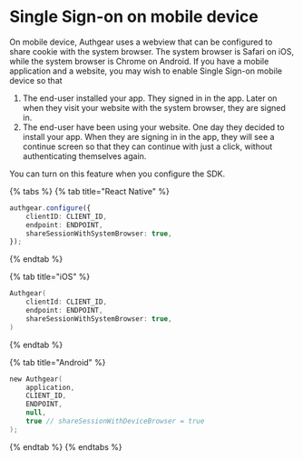 # Single Sign-on on mobile device

On mobile device, Authgear uses a webview that can be configured to share cookie with the system browser. The system browser is Safari on iOS, while the system browser is Chrome on Android. If you have a mobile application and a website, you may wish to enable Single Sign-on mobile device so that

1. The end-user installed your app. They signed in in the app. Later on when they visit your website with the system browser, they are signed in.
2. The end-user have been using your website. One day they decided to install your app. When they are signing in in the app, they will see a continue screen so that they can continue with just a click, without authenticating themselves again.

You can turn on this feature when you configure the SDK.

{% tabs %}
{% tab title="React Native" %}
```typescript
authgear.configure({
    clientID: CLIENT_ID,
    endpoint: ENDPOINT,
    shareSessionWithSystemBrowser: true,
});
```
{% endtab %}

{% tab title="iOS" %}
```swift
Authgear(
    clientId: CLIENT_ID,
    endpoint: ENDPOINT,
    shareSessionWithSystemBrowser: true,
)
```
{% endtab %}

{% tab title="Android" %}
```kotlin
new Authgear(
    application,
    CLIENT_ID,
    ENDPOINT,
    null,
    true // shareSessionWithDeviceBrowser = true
);
```
{% endtab %}
{% endtabs %}
